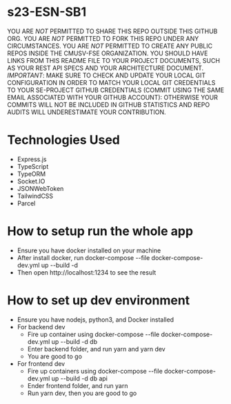 # s23-ESN-SB1

YOU ARE *NOT* PERMITTED TO SHARE THIS REPO OUTSIDE THIS GITHUB ORG. YOU ARE *NOT* PERMITTED TO FORK THIS REPO UNDER ANY CIRCUMSTANCES. YOU ARE *NOT* PERMITTED TO CREATE ANY PUBLIC REPOS INSIDE THE CMUSV-FSE ORGANIZATION.  YOU SHOULD HAVE LINKS FROM THIS README FILE TO YOUR PROJECT DOCUMENTS, SUCH AS YOUR REST API SPECS AND YOUR ARCHITECTURE DOCUMENT. *IMPORTANT*: MAKE SURE TO CHECK AND UPDATE YOUR LOCAL GIT CONFIGURATION IN ORDER TO MATCH YOUR LOCAL GIT CREDENTIALS TO YOUR SE-PROJECT GITHUB CREDENTIALS (COMMIT USING THE SAME EMAIL ASSOCIATED WITH YOUR GITHUB ACCOUNT): OTHERWISE YOUR COMMITS WILL NOT BE INCLUDED IN GITHUB STATISTICS AND REPO AUDITS WILL UNDERESTIMATE YOUR CONTRIBUTION. 

# Technologies Used
* Express.js
* TypeScript
* TypeORM
* Socket.IO
* JSONWebToken
* TailwindCSS
* Parcel
# How to setup run the whole app
* Ensure you have docker installed on your machine
* After install docker, run docker-compose --file docker-compose-dev.yml up --build -d
* Then open http://localhost:1234 to see the result


# How to set up dev environment
* Ensure you have nodejs, python3, and Docker installed
* For backend dev
  * Fire up container using docker-compose --file docker-compose-dev.yml up --build -d db
  * Enter backend folder, and run yarn and yarn dev
  * You are good to go
* For frontend dev
  * Fire up containers using docker-compose --file docker-compose-dev.yml up --build -d db api
  * Ender frontend folder, and run yarn
  * Run yarn dev, then you are good to go
